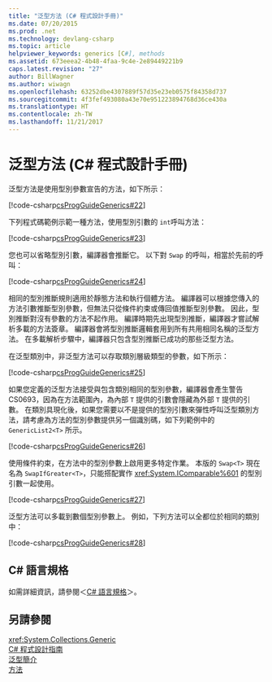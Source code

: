 ```yaml
---
title: "泛型方法 (C# 程式設計手冊)"
ms.date: 07/20/2015
ms.prod: .net
ms.technology: devlang-csharp
ms.topic: article
helpviewer_keywords: generics [C#], methods
ms.assetid: 673eeea2-4b48-4faa-9c4e-2e89449221b9
caps.latest.revision: "27"
author: BillWagner
ms.author: wiwagn
ms.openlocfilehash: 63252dbe4307889f57d35e23eb0575f84358d737
ms.sourcegitcommit: 4f3fef493080a43e70e951223894768d36ce430a
ms.translationtype: HT
ms.contentlocale: zh-TW
ms.lasthandoff: 11/21/2017
---
```

# <a name="generic-methods-c-programming-guide"></a>泛型方法 (C# 程式設計手冊)
泛型方法是使用型別參數宣告的方法，如下所示：  
  
 [!code-csharp[csProgGuideGenerics#22](../../../csharp/programming-guide/generics/codesnippet/CSharp/generic-methods_1.cs)]  
  
 下列程式碼範例示範一種方法，使用型別引數的 `int`呼叫方法：  
  
 [!code-csharp[csProgGuideGenerics#23](../../../csharp/programming-guide/generics/codesnippet/CSharp/generic-methods_2.cs)]  
  
 您也可以省略型別引數，編譯器會推斷它。 以下對 `Swap` 的呼叫，相當於先前的呼叫：  
  
 [!code-csharp[csProgGuideGenerics#24](../../../csharp/programming-guide/generics/codesnippet/CSharp/generic-methods_3.cs)]  
  
 相同的型別推斷規則適用於靜態方法和執行個體方法。 編譯器可以根據您傳入的方法引數推斷型別參數，但無法只從條件約束或傳回值推斷型別參數。 因此，型別推斷對沒有參數的方法不起作用。 編譯時期先出現型別推斷，編譯器才嘗試解析多載的方法簽章。 編譯器會將型別推斷邏輯套用到所有共用相同名稱的泛型方法。 在多載解析步驟中，編譯器只包含型別推斷已成功的那些泛型方法。  
  
 在泛型類別中，非泛型方法可以存取類別層級類型的參數，如下所示：  
  
 [!code-csharp[csProgGuideGenerics#25](../../../csharp/programming-guide/generics/codesnippet/CSharp/generic-methods_4.cs)]  
  
 如果您定義的泛型方法接受與包含類別相同的型別參數，編譯器會產生警告 CS0693，因為在方法範圍內，為內部 `T` 提供的引數會隱藏為外部 `T` 提供的引數。 在類別具現化後，如果您需要以不是提供的型別引數來彈性呼叫泛型類別方法，請考慮為方法的型別參數提供另一個識別碼，如下列範例中的 `GenericList2<T>` 所示。  
  
 [!code-csharp[csProgGuideGenerics#26](../../../csharp/programming-guide/generics/codesnippet/CSharp/generic-methods_5.cs)]  
  
 使用條件約束，在方法中的型別參數上啟用更多特定作業。 本版的 `Swap<T>` 現在名為 `SwapIfGreater<T>`，只能搭配實作 <xref:System.IComparable%601> 的型別引數一起使用。  
  
 [!code-csharp[csProgGuideGenerics#27](../../../csharp/programming-guide/generics/codesnippet/CSharp/generic-methods_6.cs)]  
  
 泛型方法可以多載到數個型別參數上。 例如，下列方法可以全都位於相同的類別中：  
  
 [!code-csharp[csProgGuideGenerics#28](../../../csharp/programming-guide/generics/codesnippet/CSharp/generic-methods_7.cs)]  
  
## <a name="c-language-specification"></a>C# 語言規格  
 如需詳細資訊，請參閱＜[C# 語言規格](../../../csharp/language-reference/language-specification/index.md)＞。  
  
## <a name="see-also"></a>另請參閱  
 <xref:System.Collections.Generic>  
 [C# 程式設計指南](../../../csharp/programming-guide/index.md)  
 [泛型簡介](../../../csharp/programming-guide/generics/introduction-to-generics.md)  
 [方法](../../../csharp/programming-guide/classes-and-structs/methods.md)

